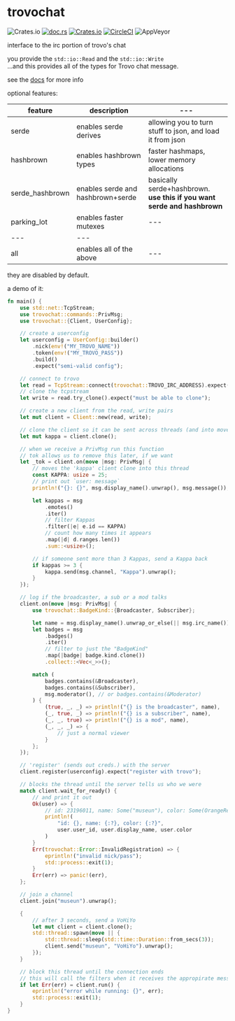 # trovochat
![Crates.io](https://img.shields.io/crates/l/trovochat/0.1.7.svg?style=flat-square) 
[![doc.rs](https://docs.rs/trovochat/badge.svg)](https://docs.rs/trovochat/latest/trovochat/)
[![Crates.io](https://img.shields.io/crates/v/trovochat.svg)](https://crates.io/crates/trovochat)
[![CircleCI](https://circleci.com/gh/museun/trovochat.svg?style=svg)](https://circleci.com/gh/museun/trovochat)
![AppVeyor](https://img.shields.io/appveyor/ci/museun/trovochat.svg)


interface to the irc portion of trovo's chat

you provide the `std::io::Read` and the `std::io::Write` <br>
...and this provides all of the types for Trovo chat message.

see the [docs](https://docs.rs/trovochat/latest/trovochat) for more info

optional features: 

|feature | description | --- |
|--- | --- | --- |
| serde | enables serde derives | allowing you to turn stuff to json, and load it from json |
| hashbrown | enables hashbrown types | faster hashmaps, lower memory allocations |
| serde_hashbrown | enables serde and hashbrown+serde | basically serde+hashbrown. **use this if you want serde and hashbrown** |
| parking_lot | enables faster mutexes | --- |
| --- | --- |
| all | enables all of the above | --- |

they are disabled by default.


a demo of it:
```rust
fn main() {
    use std::net::TcpStream;
    use trovochat::commands::PrivMsg;
    use trovochat::{Client, UserConfig};

    // create a userconfig
    let userconfig = UserConfig::builder()
        .nick(env!("MY_TROVO_NAME"))
        .token(env!("MY_TROVO_PASS"))
        .build()
        .expect("semi-valid config");

    // connect to trovo
    let read = TcpStream::connect(trovochat::TROVO_IRC_ADDRESS).expect("connect");
    // clone the tcpstream
    let write = read.try_clone().expect("must be able to clone");

    // create a new client from the read, write pairs
    let mut client = Client::new(read, write);

    // clone the client so it can be sent across threads (and into move closures)
    let mut kappa = client.clone();

    // when we receive a PrivMsg run this function
    // tok allows us to remove this later, if we want
    let _tok = client.on(move |msg: PrivMsg| {
        // moves the 'kappa' client clone into this thread
        const KAPPA: usize = 25;
        // print out `user: message`
        println!("{}: {}", msg.display_name().unwrap(), msg.message());

        let kappas = msg
            .emotes()
            .iter()
            // filter Kappas
            .filter(|e| e.id == KAPPA)
            // count how many times it appears
            .map(|d| d.ranges.len())
            .sum::<usize>();

        // if someone sent more than 3 Kappas, send a Kappa back
        if kappas >= 3 {
            kappa.send(msg.channel, "Kappa").unwrap();
        }
    });

    // log if the broadcaster, a sub or a mod talks
    client.on(move |msg: PrivMsg| {
        use trovochat::BadgeKind::{Broadcaster, Subscriber};

        let name = msg.display_name().unwrap_or_else(|| msg.irc_name());
        let badges = msg
            .badges()
            .iter()
            // filter to just the "BadgeKind"
            .map(|badge| badge.kind.clone())
            .collect::<Vec<_>>();

        match (
            badges.contains(&Broadcaster),
            badges.contains(&Subscriber),
            msg.moderator(), // or badges.contains(&Moderator)
        ) {
            (true, _, _) => println!("{} is the broadcaster", name),
            (_, true, _) => println!("{} is a subscriber", name),
            (_, _, true) => println!("{} is a mod", name),
            (_, _, _) => {
                // just a normal viewer
            }
        };
    });

    // 'register' (sends out creds.) with the server
    client.register(userconfig).expect("register with trovo");

    // blocks the thread until the server tells us who we were
    match client.wait_for_ready() {
        // and print it out
        Ok(user) => {
            // id: 23196011, name: Some("museun"), color: Some(OrangeRed)
            println!(
                "id: {}, name: {:?}, color: {:?}",
                user.user_id, user.display_name, user.color
            )
        }
        Err(trovochat::Error::InvalidRegistration) => {
            eprintln!("invalid nick/pass");
            std::process::exit(1);
        }
        Err(err) => panic!(err),
    };

    // join a channel
    client.join("museun").unwrap();

    {
        // after 3 seconds, send a VoHiYo
        let mut client = client.clone();
        std::thread::spawn(move || {
            std::thread::sleep(std::time::Duration::from_secs(3));
            client.send("museun", "VoHiYo").unwrap();
        });
    }

    // block this thread until the connection ends
    // this will call the filters when it receives the appropirate message
    if let Err(err) = client.run() {
        eprintln!("error while running: {}", err);
        std::process::exit(1);
    }
}
```
